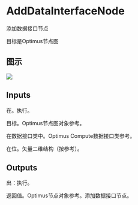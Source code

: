 # AddDataInterfaceNode

添加数据接口节点

目标是Optimus节点图

## 图示

![]($-20221218-20165869.png)

## Inputs

在。执行。

目标。Optimus节点图对象参考。

在数据接口类中。Optimus Compute数据接口类参考。

在位。矢量二维结构（按参考）。  

## Outputs

出：执行。

返回值。Optimus节点对象参考。添加数据接口节点。
